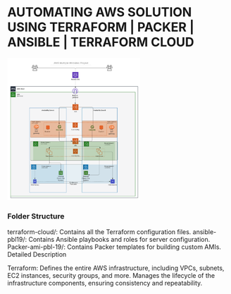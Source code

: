 # AUTOMATING AWS SOLUTION USING TERRAFORM | PACKER | ANSIBLE | TERRAFORM CLOUD

<p align="left">
  <img src="https://raw.githubusercontent.com/babslekson/Devops-pbl/main/AWS-Cloud%20-Solution-Using-Reverse-Proxy-Technology_P15/pbl15/architecture.png" alt="Project Architecture" width="60%"/>
</p>

### Folder Structure
terraform-cloud/: Contains all the Terraform configuration files.
ansible-pbl19/: Contains Ansible playbooks and roles for server configuration.
Packer-ami-pbl-19/: Contains Packer templates for building custom AMIs.
Detailed Description

Terraform:
Defines the entire AWS infrastructure, including VPCs, subnets, EC2 instances, security groups, and more.
Manages the lifecycle of the infrastructure components, ensuring consistency and repeatability.